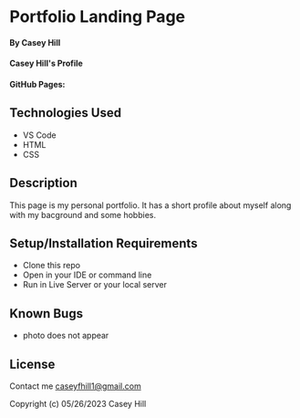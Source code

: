 # Portfolio Landing Page

#### By Casey Hill

#### Casey Hill's Profile

#### GitHub Pages: 

## Technologies Used

* VS Code
* HTML
* CSS

## Description

This page is my personal portfolio. It has a short profile about myself along with my bacground and some hobbies.

## Setup/Installation Requirements

* Clone this repo
* Open in your IDE or command line
* Run in Live Server or your local server

## Known Bugs

* photo does not appear

## License

Contact me caseyfhill1@gmail.com

Copyright (c) 05/26/2023 Casey Hill
